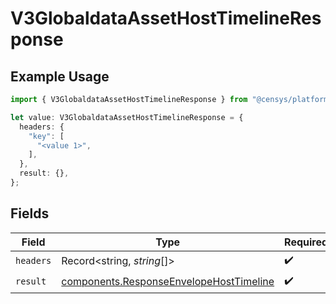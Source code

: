# V3GlobaldataAssetHostTimelineResponse

## Example Usage

```typescript
import { V3GlobaldataAssetHostTimelineResponse } from "@censys/platform-sdk/models/operations";

let value: V3GlobaldataAssetHostTimelineResponse = {
  headers: {
    "key": [
      "<value 1>",
    ],
  },
  result: {},
};
```

## Fields

| Field                                                                                              | Type                                                                                               | Required                                                                                           | Description                                                                                        |
| -------------------------------------------------------------------------------------------------- | -------------------------------------------------------------------------------------------------- | -------------------------------------------------------------------------------------------------- | -------------------------------------------------------------------------------------------------- |
| `headers`                                                                                          | Record<string, *string*[]>                                                                         | :heavy_check_mark:                                                                                 | N/A                                                                                                |
| `result`                                                                                           | [components.ResponseEnvelopeHostTimeline](../../models/components/responseenvelopehosttimeline.md) | :heavy_check_mark:                                                                                 | N/A                                                                                                |